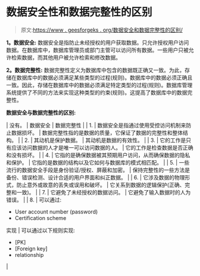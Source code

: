 # 数据安全性和数据完整性的区别

> 原文:[https://www . geesforgeks . org/数据安全和数据完整性的区别/](https://www.geeksforgeeks.org/difference-between-data-security-and-data-integrity/)

**1。数据安全:**
数据安全是指防止未经授权的用户获取数据。只允许授权用户访问数据。在数据库中，数据库管理员或部门主管可以访问所有数据。一些用户只被允许检索数据，而其他用户被允许检索和修改数据。

**2。数据完整性:**
数据完整性定义为数据库中包含的数据既正确又一致。为此，存储在数据库中的数据必须满足某些类型的过程(规则)。数据库中的数据必须正确且一致。因此，存储在数据库中的数据必须满足特定类型的过程(规则)。数据库管理系统提供了不同的方法来实现这种类型的约束(规则)。这提高了数据库中的数据完整性。

**数据安全与数据完整性的区别:**

| 没有。 | 数据安全 | 数据完整性 |
| 1. | 数据安全是指通过使用受控访问机制来防止数据损坏。 | 数据完整性指的是数据的质量，它保证了数据的完整性和整体结构。 |
| 2. | 其动机是保护数据。 | 其动机是数据的有效性。 |
| 3. | 它的工作是只有应该访问数据的人才是唯一可以访问数据的人。 | 它的工作是检查数据是否正确和没有损坏。 |
| 4. | 它指的是确保数据被其预期用户访问，从而确保数据的隐私和保护。 | 它指的是数据的结构以及它如何与数据库的模式相匹配。 |
| 5. | 一些流行的数据安全手段是身份验证/授权、屏蔽和加密。 | 保持完整性的一些方法是备份、错误检测、设计合适的用户界面和纠正数据。 |
| 6. | 它涉及数据的物理形式，防止意外或故意的丢失或误用和破坏。 | 它关系到数据的逻辑保护(正确、完整和一致)。 |
| 7. | 它避免了未经授权的数据访问。 | 它避免了输入数据时的人为错误。 |
| 8. | 可以通过:

*   User account number (password)
*   Certification scheme

实现 | 可以通过以下规则实现:

*   [PK]
*   [Foreign key]
*   relationship

 |